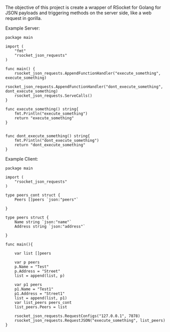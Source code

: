 The objective of this project is create a wrapper of RSocket for Golang for JSON payloads and triggering methods on the server side, like a web request in gorilla.

Example Server:
```golang
package main

import (
	"fmt"
	"rsocket_json_requests"
)

func main() {
	rsocket_json_requests.AppendFunctionHandler("execute_something", execute_something)
	rsocket_json_requests.AppendFunctionHandler("dont_execute_something", dont_execute_something)
	rsocket_json_requests.ServeCalls()
}

func execute_something() string{
	fmt.Println("execute_something")
	return "execute_something"
}


func dont_execute_something() string{
	fmt.Println("dont_execute_something")
	return "dont_execute_something"
}
```


Example Client:
```golang
package main

import (
	"rsocket_json_requests"
)

type peers_cont struct {
	Peers []peers `json:"peers"`

}

type peers struct {
	Name string `json:"name"`
	Address string `json:"address"`

}

func main(){

	var list []peers

	var p peers
	p.Name = "Test"
	p.Address = "Street"
	list = append(list, p)

	var p1 peers
	p1.Name = "Test1"
	p1.Address = "Street1"
	list = append(list, p1)
	var list_peers peers_cont
	list_peers.Peers = list

	rsocket_json_requests.RequestConfigs("127.0.0.1", 7878)
	rsocket_json_requests.RequestJSON("execute_something", list_peers)
}
```
